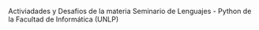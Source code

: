 Activiadades y Desafios de la materia Seminario de Lenguajes - Python de la Facultad de Informática (UNLP)
